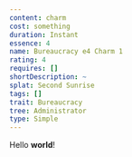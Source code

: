 ```yaml
---
content: charm
cost: something
duration: Instant
essence: 4
name: Bureaucracy e4 Charm 1
rating: 4
requires: []
shortDescription: ~
splat: Second Sunrise
tags: []
trait: Bureaucracy
tree: Administrator
type: Simple
---
```


Hello **world**!
